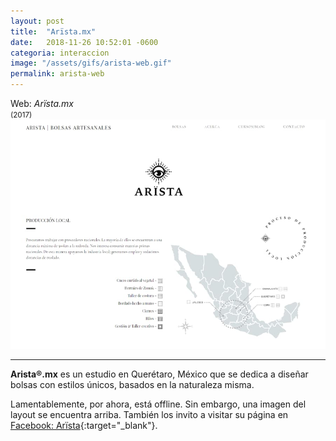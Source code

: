 ```yaml
---
layout: post
title:  "Arïsta.mx"
date:   2018-11-26 10:52:01 -0600
categoria: interaccion
image: "/assets/gifs/arista-web.gif"
permalink: arista-web
---
```

<div class="pb-3">
<div class="display-4 fuente-josefin font-weight-bold color-post-titulo">Web: <i>Arïsta.mx</i> </div>
<small class="text-dark">(2017)</small>
</div>

<div class="pb-4">
<img class="img-fluid" src="/assets/posts/arista/arista.jpg" alt="arista bolsas artesanías animanoir">
</div>

<hr>

<div class="pt-1 fuente-opensans color-lectura posts" markdown="1">

**<span class="h3">A</span>rista®.mx** es un estudio en Querétaro, México que se dedica a diseñar bolsas con estilos únicos, basados en la naturaleza misma.

Lamentablemente, por ahora, está offline. Sin embargo, una imagen del layout se encuentra arriba. También los invito a visitar su página en [Facebook: Arïsta](https://www.facebook.com/Ar%C3%AFsta-Accesorios-de-piel-553815175009624/){:target="_blank"}.
</div>